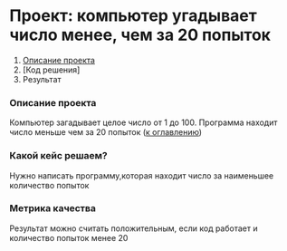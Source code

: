# Проект: компьютер угадывает число менее, чем за 20 попыток

1. [Описание проекта](https://github.com/Rod10nN/home_work/blob/main/README.md)
2. [Код решения]
3. Результат
 ### Описание проекта
 Компьютер загадывает целое число от 1 до 100. Программа находит число меньше чем за 20 попыток
 ([к оглавлению](https://github.com/Rod10nN/home_work))
 ### Какой кейс решаем?
 Нужно написать программу,которая находит число за наименьшее количество попыток
### Метрика качества
 Результат можно считать положительным, если код работает и количество попыток менее 20
 

